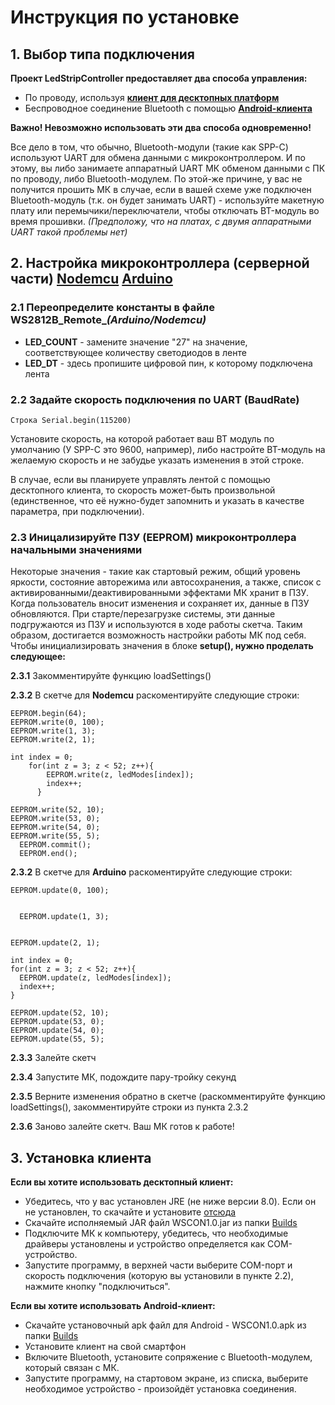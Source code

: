 # Инструкция по установке
## 1. Выбор типа подключения
**Проект LedStripController предоставляет два способа управления:**
* По проводу, используя **[клиент для десктопных платформ](https://github.com/Guha5277/LedStripController/tree/master/WS2812B_Controller)**
* Беспроводное соединение Bluetooth с помощью **[Android-клиента](https://github.com/Guha5277/LedStripController/tree/master/WS2812B_Android)**

**Важно! Невозможно использовать эти два способа одновременно!**

Все дело в том, что обычно, Bluetooth-модули (такие как SPP-C) используют UART для обмена данными с микроконтроллером. 
И по этому, вы либо занимаете аппаратный UART МК обменом данными с ПК по проводу, либо Bluetooth-модулем. По этой-же причине, у вас не получится прошить МК в случае, если в вашей схеме уже подключен Bluetooth-модуль (т.к. он будет занимать UART) - используйте макетную плату или перемычики/переключатели, чтобы отключать BT-модуль во время прошивки.
*(Предположу, что на платах, с двумя аппаратными UART такой проблемы нет)*

## 2. Настройка микроконтроллера (серверной части) [Nodemcu](https://github.com/Guha5277/LedStripController/tree/master/WS2812B_Remote_Nodemcu) [Arduino](https://github.com/Guha5277/LedStripController/tree/master/WS2812B_Remote_Arduino)
### 2.1 Переопределите константы в файле WS2812B_Remote_*(Arduino/Nodemcu)*
* **LED_COUNT** - замените значение "27" на значение, соответствующее количеству светодиодов в ленте
* **LED_DT** - здесь пропишите цифровой пин, к которому подключена лента
### 2.2 Задайте скорость подключения по UART (BaudRate)
~~~
Строка Serial.begin(115200)
~~~

Установите скорость, на которой работает ваш BT модуль по умолчанию (У SPP-C это 9600, например), либо настройте BT-модуль на желаемую скорость и не забудье указать изменения в этой строке.

В случае, если вы планируете управлять лентой с помощью десктопного клиента, то скорость может-быть произвольной (единственное, что её нужно-будет запомнить и указать в качестве параметра, при подключении).

### 2.3 Иницализируйте ПЗУ (EEPROM) микроконтроллера начальными значениями

Некоторые значения - такие как стартовый режим, общий уровень яркости, состояние авторежима или автосохранения, а также, список с активированными/деактивированными эффектами МК хранит в ПЗУ. Когда пользователь вносит изменения и сохраняет их, данные в ПЗУ обновляются. При старте/перезагрузке системы, эти данные подгружаются из ПЗУ и используются в ходе работы скетча. Таким образом, достигается возможность настройки работы МК под себя. Чтобы инициализировать значения в блоке **setup(), нужно проделать следующее:**

**2.3.1** Закомментируйте функцию loadSettings()

**2.3.2** В скетче для **Nodemcu** раскоментируйте следующие строки:
~~~
EEPROM.begin(64);
EEPROM.write(0, 100);
EEPROM.write(1, 3);
EEPROM.write(2, 1);

int index = 0;
    for(int z = 3; z < 52; z++){
        EEPROM.write(z, ledModes[index]);
        index++;
      }
      
EEPROM.write(52, 10); 
EEPROM.write(53, 0);
EEPROM.write(54, 0);
EEPROM.write(55, 5);
  EEPROM.commit();
  EEPROM.end();
~~~

**2.3.2** В скетче для **Arduino** раскоментируйте следующие строки:

~~~
EEPROM.update(0, 100);
  

  EEPROM.update(1, 3);
  

EEPROM.update(2, 1);

int index = 0;
for(int z = 3; z < 52; z++){
  EEPROM.update(z, ledModes[index]);
  index++;
}  

EEPROM.update(52, 10);
EEPROM.update(53, 0);
EEPROM.update(54, 0);
EEPROM.update(55, 5);
~~~

**2.3.3** Залейте скетч

**2.3.4** Запустите МК, подождите пару-тройку секунд

**2.3.5** Верните изменения обратно в скетче (раскомментируйте функцию loadSettings(), закомментируйте строки из пункта 2.3.2

**2.3.6** Заново залейте скетч. Ваш МК готов к работе!

## 3. Установка клиента

**Если вы хотите использовать десктопный клиент:**
* Убедитесь, что у вас установлен JRE (не ниже версии 8.0). Если он не установлен, то скачайте и установите [отсюда](https://www.oracle.com/technetwork/java/javase/downloads/jre8-downloads-2133155.html) 
* Скачайте исполняемый JAR файл WSCON1.0.jar из папки [Builds](https://github.com/Guha5277/LedStripController/tree/master/Builds)
* Подключите МК к компьютеру, убедитесь, что необходимые драйверы установлены и устройство определяется как COM-устройство.
* Запустите программу, в верхней части выберите COM-порт и скорость подключения (которую вы установили в пункте 2.2), нажмите кнопку "подключиться".

**Если вы хотите использовать Android-клиент:**
* Скачайте установочный apk файл для Android - WSCON1.0.apk из папки [Builds](https://github.com/Guha5277/LedStripController/tree/master/Builds)
* Установите клиент на свой смартфон
* Включите Bluetooth, установите сопряжение с Bluetooth-модулем, который связан с МК.
* Запустите программу, на стартовом экране, из списка, выберите необходимое устройство - произойдёт установка соединения.
